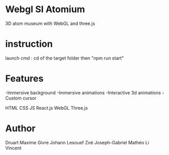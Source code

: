 # Webgl SI Atomium
3D atom museum with WebGL and three.js

# instruction

launch cmd : cd of the target folder then "npm run start"

# Features

-Immersive background
-Immersive animations
-Interactive 3d animations
-Custom cursor

HTML
CSS
JS
React.js
WebGL
Three.js

# Author

Druart Maxime
Givre Johann 
Lesouef Zoé 
Joseph-Gabriel Mathéo 
Li Vincent

